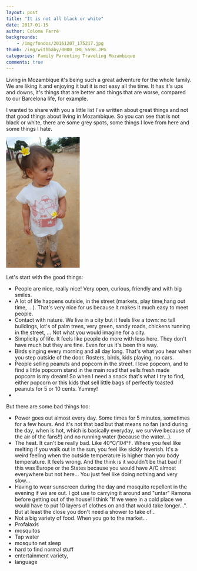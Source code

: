 ```yaml
---
layout: post
title: "It is not all black or white"
date: 2017-01-15
author: Coloma Farré
backgrounds:
    - /img/fondos/20161207_175217.jpg
thumb: /img/withbaby/0000_IMG_5590.JPG
categories: Family Parenting Traveling Mozambique
comments: true
---
```


Living in Mozambique it's being such a great adventure for the whole family. We are liking it and enjoying it but it is not easy all the time. It has it's ups and downs, it's things that are better and things that are worse, compared to our Barcelona life, for example.

I wanted to share with you a little list I've written about great things and not that good things about living in Mozambique. So you can see that is not black or white, there are some grey spots, some things I love from here and some things I hate.

<a href="/img/withbaby/0000_20161207_175631.JPG"> <img border="0" src= "/img/withbaby/0000_20161207_175631.JPG" width="200"></a>

Let's start with the good things:
- People are nice, really nice! Very open, curious, friendly and with big smiles.
- A lot of life happens outside, in the street (markets, play time,hang out time, ...). That's very nice for us because it makes it much easy to meet people.
- Contact with nature. We live in a city but it feels like a town: no tall buildings, lot's of palm trees, very green, sandy roads, chickens running in the street, ... Not what you would imagine for a city.
- Simplicity of life. It feels like people do more with less here. They don't have much but they are fine. Even for us it's been this way.
- Birds singing every morning and all day long. That's what you hear when you step outside of the door. Rosters, birds, kids playing, no cars.
- People selling peanuts and popcorn in the street. I love popcorn, and to find a little popcorn stand in the main road that sells fresh made popcorn is my dream! So when I need a snack that's what I try to find, either popcorn or this kids that sell little bags of perfectly toasted peanuts for 5 or 10 cents. Yummy!
-

But there are some bad things too:
- Power goes out almost every day. Some times for 5 minutes, sometimes for a few hours. And it's not that bad but that means no fan (and during the day, when is hot, which is basically everyday, we survive because of the air of the fans!!) and no running water (because the water...).
- The heat. It can't be really bad. Like 40°C/104°F. Where you feel like melting if you walk out in the sun, you feel like sickly feverish. It's a weird feeling when the outside temperature is higher than you body temperature. It feels wrong. And the think is it wouldn't be that bad if this was Europe or the States because you would have A/C almost everywhere but not here... You just feel like doing nothing and very slow...
- Having to wear sunscreen during the day and mosquito repellent in the evening if we are out. I got use to carrying it around and "untar" Ramona before getting out of the house! I think "If we were in a cold place we would have to put 10 layers of clothes on and that would take longer...". But at least the close you don't need a shower to take of...
- Not a big variety of food. When you go to the market...
- Profalaxis
- mosquitos
- Tap water
- mosquito net sleep
- hard to find normal stuff
- entertainment variety,
- language
